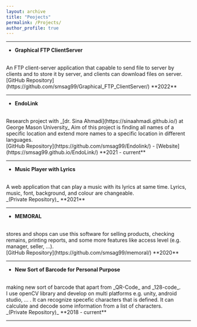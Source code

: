 ```yaml
---
layout: archive
title: "Peojects"
permalink: /Projects/
author_profile: true
---
```


<hr>

- **Graphical FTP ClientServer**
<br>
An FTP client-server application that capable to send file to server by clients and to store it by server, and clients can download files on server.
<br>
[GitHub Repository](https://github.com/smsag99/Graphical_FTP_ClientServer/) **2022**
<br>
<hr>

- **EndoLink**
<br>
Research project with _[dr. Sina Ahmadi](https://sinaahmadi.github.io/) at George Mason University_
Aim of this project is finding all names of a specific location and extend more names to a specific location in different languages.
<br>
[GitHub Repository](https://github.com/smsag99/Endolink/) - [Website](https://smsag99.github.io/EndoLink/) **2021 - current**
<br>
<hr>

- **Music Player with Lyrics**
<br>
A web application that can play a music with its lyrics at same time. Lyrics, music, font, background, and colour are changeable.
<br>
_(Private Repository)_ **2021**
<br>
<hr>

- **MEMORAL**
<br>
stores and shops can use this software for selling products, checking remains, printing reports, and some more features like access level (e.g. manager, seller, ...).
<br>
[GitHub Repository](https://github.com/smsag99/memoral/) **2020**
<br>
<hr>

- **New Sort of Barcode for Personal Purpose**
<br>
making new sort of barcode that apart from _QR-Code_ and _128-code_.<br>
I use openCV library and develop on multi platforms e.g. unity, android studio, ... .
It can recognize specefic characters that is defined. It can calculate and decode some information from a list of characters.
<br>
_(Private Repository)_ **2018 - current**
<br>
<hr>
